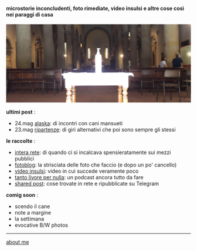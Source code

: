 #### microstorie inconcludenti, foto rimediate, video insulsi e altre cose così nei paraggi di casa  

![](/20wk34main.png "San Sepolcro - amuchinia ")

**ultimi post** :  
- 24.mag [alaska](https://cacioman.github.io/20wk21-ciccio-alaska.html): di incontri con cani mansueti   
- 23.mag [ripartenze](/20wk21-ciccio-ripartenze.md): di giri alternativi che poi sono sempre gli stessi  

**le raccolte** :  
- [intera rete](https://cacioman.github.io/interarete.html): di quando ci si incalcava spensieratamente sui mezzi pubblici  
- [fotoblog](https://www.flickr.com/photos/cacioman): la strisciata delle foto che faccio (e dopo un po' cancello)  
- [video insulsi](https://www.youtube.com/channel/UCDoy-lXaaJVugJ9bLVSXGJw): video in cui succede veramente poco  
- [tanto livore per nulla](https://anchor.fm/cacioman63): un podcast ancora tutto da fare  
- [shared post](https://t.me/cacioshared): cose trovate in rete e ripubblicate su Telegram    

**comig soon** :  
- scendo il cane 
- note a margine  
- la settimana  
- evocative B/W photos 

---    
[about me](https://about.me/cacioman)  

<!---  
--->  
